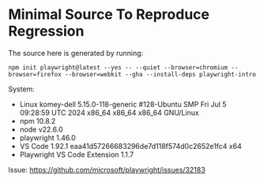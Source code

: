 # Minimal Source To Reproduce Regression

The source here is generated by running:

```shell
npm init playwright@latest --yes -- --quiet --browser=chromium --browser=firefox --browser=webkit --gha --install-deps playwright-intro
```

System:

- Linux komey-dell 5.15.0-118-generic #128-Ubuntu SMP Fri Jul 5 09:28:59 UTC 2024 x86_64 x86_64 x86_64 GNU/Linux
- npm 10.8.2
- node v22.6.0
- playwright 1.46.0
- VS Code 1.92.1 eaa41d57266683296de7d118f574d0c2652e1fc4 x64
- Playwright VS Code Extension 1.1.7

Issue: https://github.com/microsoft/playwright/issues/32183

